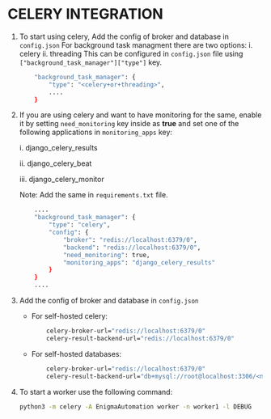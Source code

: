 # CELERY INTEGRATION

1. To start using celery, Add the config of broker and database in `config.json`
	For background task managment there are two options:
	i. celery
	ii. threading
	This can be configured in `config.json` file using `["background_task_manager"]["type"]` key.

	```bash
		"background_task_manager": {
        	"type": "<celery+or+threading>",
			....
		}
	```

2. If you are using celery and want to have monitoring for the same, enable it by setting `need_monitoring` key inside as **true** and set one of the following applications in `monitoring_apps` key:

	i. django_celery_results

	ii. django_celery_beat

	iii. django_celery_monitor

	Note: Add the same in `requirements.txt` file.

	```bash
		....
		"background_task_manager": {
			"type": "celery",
			"config": {
				"broker": "redis://localhost:6379/0",
				"backend": "redis://localhost:6379/0",
				"need_monitoring": true,
				"monitoring_apps": "django_celery_results"
			}
		}
		....
	```

3. Add the config of broker and database in `config.json`
	-  For self-hosted celery:
		```bash
			celery-broker-url="redis://localhost:6379/0"
			celery-result-backend-url="redis://localhost:6379/0"
		```

	-  For self-hosted databases:
		```bash
			celery-broker-url="redis://localhost:6379/0"
			celery-result-backend-url="db+mysql://root@localhost:3306/<name_of_db>"
		```


4. To start a worker use the following command:
	```bash
	python3 -m celery -A EnigmaAutomation worker -n worker1 -l DEBUG
	```
